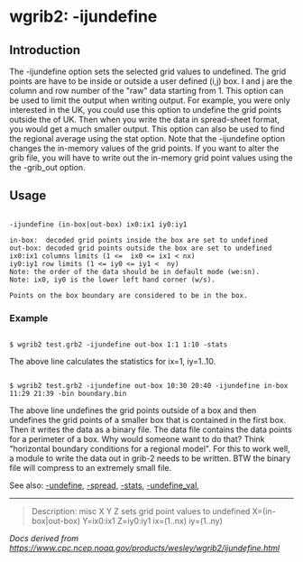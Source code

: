 # wgrib2: -ijundefine

## Introduction

The -ijundefine option sets the
selected grid values to undefined. The grid points are have to be
inside or outside a user defined (i,j) box. I and j are the column
and row number of the "raw" data starting from 1. This option can be
used to limit the output when writing output.
For example, you were only interested in the UK, you could use this
option to undefine the grid points outside the of UK. Then when you write
the data in spread-sheet format, you would get a much smaller output.
This option can also be used to find the regional average using the
stat option. Note that the
-ijundefine option changes the in-memory values
of the grid points. If you want to alter the grib file, you will
have to write out the in-memory grid point values using the
the -grib_out option.

## Usage

```

-ijundefine (in-box|out-box) ix0:ix1 iy0:iy1

in-box:  decoded grid points inside the box are set to undefined
out-box: decoded grid points outside the box are set to undefined
ix0:ix1 columns limits (1 <=  ix0 <= ix1 < nx)
iy0:iy1 row limits (1 <= iy0 <= iy1 <  ny)
Note: the order of the data should be in default mode (we:sn).
Note: ix0, iy0 is the lower left hand corner (w/s).

Points on the box boundary are considered to be in the box.

```

### Example

```

$ wgrib2 test.grb2 -ijundefine out-box 1:1 1:10 -stats

```

The above line calculates the statistics for ix=1, iy=1..10.

```

$ wgrib2 test.grb2 -ijundefine out-box 10:30 20:40 -ijundefine in-box 11:29 21:39 -bin boundary.bin

```

The above line undefines the grid points outside of a box and then undefines the grid points of a smaller
box that is contained in the first box. Then it writes the data as a binary file. The data file contains
the data points for a perimeter of a box. Why would someone want to do that? Think "horizontal boundary
conditions for a regional model". For this to work well, a module to write the data out in grib-2 needs
to be written. BTW the binary file will compress to an extremely small file.

See also:
[-undefine](./undefine.md),
[-spread](./spread.md),
[-stats](./stats.md),
[-undefine_val](./undefine_val.md),

---

> Description: misc X Y Z sets grid point values to undefined X=(in-box|out-box) Y=ix0:ix1 Z=iy0:iy1 ix=(1..nx) iy=(1..ny)

_Docs derived from <https://www.cpc.ncep.noaa.gov/products/wesley/wgrib2/ijundefine.html>_
